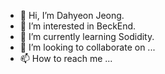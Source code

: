 - 👋 Hi, I’m Dahyeon Jeong.
- 👀 I’m interested in BeckEnd.
- 🌱 I’m currently learning Sodidity.
- 💞️ I’m looking to collaborate on ...
- 📫 How to reach me ...

<!---
dahyeon-j/dahyeon-j is a ✨ special ✨ repository because its `README.md` (this file) appears on your GitHub profile.
You can click the Preview link to take a look at your changes.
--->
